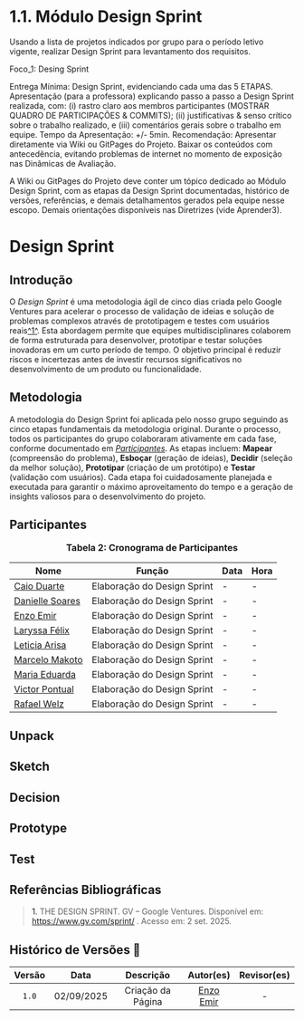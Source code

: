 # 1.1. Módulo Design Sprint

Usando a lista de projetos indicados por grupo para o período letivo vigente, realizar Design Sprint para levantamento dos requisitos.

Foco_1: Desing Sprint

Entrega Mínima: Design Sprint, evidenciando cada uma das 5 ETAPAS.
Apresentação (para a professora) explicando passo a passo a Design Sprint realizada, com: (i) rastro claro aos membros participantes (MOSTRAR QUADRO DE PARTICIPAÇÕES & COMMITS); (ii) justificativas & senso crítico sobre o trabalho realizado, e (iii) comentários gerais sobre o trabalho em equipe. Tempo da Apresentação: +/- 5min. Recomendação: Apresentar diretamente via Wiki ou GitPages do Projeto. Baixar os conteúdos com antecedência, evitando problemas de internet no momento de exposição nas Dinâmicas de Avaliação.

A Wiki ou GitPages do Projeto deve conter um tópico dedicado ao Módulo Design Sprint, com as etapas da Design Sprint documentadas, histórico de versões, referências, e demais detalhamentos gerados pela equipe nesse escopo.
Demais orientações disponíveis nas Diretrizes (vide Aprender3).




# Design Sprint

## Introdução

O *Design Sprint* é uma metodologia ágil de cinco dias criada pelo Google Ventures para acelerar o processo de validação de ideias e solução de problemas complexos através de prototipagem e testes com usuários reais<a id="anchor_1" href="#REF1">^1^</a>. Esta abordagem permite que equipes multidisciplinares colaborem de forma estruturada para desenvolver, prototipar e testar soluções inovadoras em um curto período de tempo. O objetivo principal é reduzir riscos e incertezas antes de investir recursos significativos no desenvolvimento de um produto ou funcionalidade.

## Metodologia

A metodologia do Design Sprint foi aplicada pelo nosso grupo seguindo as cinco etapas fundamentais da metodologia original. Durante o processo, todos os participantes do grupo colaboraram ativamente em cada fase, conforme documentado em [*Participantes*](#participantes). As etapas incluem: **Mapear** (compreensão do problema), **Esboçar** (geração de ideias), **Decidir** (seleção da melhor solução), **Prototipar** (criação de um protótipo) e **Testar** (validação com usuários). Cada etapa foi cuidadosamente planejada e executada para garantir o máximo aproveitamento do tempo e a geração de insights valiosos para o desenvolvimento do projeto.

## Participantes

<p style="text-align: center; font-size: 12pt;"><strong>Tabela 2: Cronograma de Participantes</strong></p>

<div align="center">
<table>
  <thead>
    <tr>
      <th>Nome</th>
      <th>Função</th>
      <th>Data</th>
      <th>Hora</th>
    </tr>
  </thead>
  <tbody>
    <tr>
      <td><a href="https://github.com/caioduart3">Caio Duarte</a></td>
      <td>Elaboração do Design Sprint</td>
      <td>-</td>
      <td>-</td>
    </tr>
    <tr>
      <td><a href="https://github.com/danielle-soaress">Danielle Soares</a></td>
      <td>Elaboração do Design Sprint</td>
      <td>-</td>
      <td>-</td>
    </tr>
    <tr>
      <td><a href="https://github.com/EnzoEmir">Enzo Emir</a></td>
      <td>Elaboração do Design Sprint</td>
      <td>-</td>
      <td>-</td>
    </tr>
    <tr>
      <td><a href="https://github.com/felixlaryssa">Laryssa Félix</a></td>
      <td>Elaboração do Design Sprint</td>
      <td>-</td>
      <td>-</td>
    </tr>
    <tr>
      <td><a href="https://github.com/Leticia-Arisa-K-Higa">Leticia Arisa</a></td>
      <td>Elaboração do Design Sprint</td>
      <td>-</td>
      <td>-</td>
    </tr>
    <tr>
      <td><a href="https://github.com/MM4k">Marcelo Makoto</a></td>
      <td>Elaboração do Design Sprint</td>
      <td>-</td>
      <td>-</td>
    </tr>
    <tr>
      <td><a href="https://github.com/dudaa28">Maria Eduarda</a></td>
      <td>Elaboração do Design Sprint</td>
      <td>-</td>
      <td>-</td>
    </tr>
    <tr>
      <td><a href="https://github.com/VictorPontual">Victor Pontual</a></td>
      <td>Elaboração do Design Sprint</td>
      <td>-</td>
      <td>-</td>
    </tr>
    <tr>
      <td><a href="https://github.com/RafaelSchadt">Rafael Welz</a></td>
      <td>Elaboração do Design Sprint</td>
      <td>-</td>
      <td>-</td>
    </tr>
  </tbody>
</table>
</div>

## Unpack


## Sketch


## Decision


## Prototype


## Test




## Referências Bibliográficas

> <a id="REF1">1.</a> THE DESIGN SPRINT. GV – Google Ventures. Disponível em: https://www.gv.com/sprint/
. Acesso em: 2 set. 2025.

## Histórico de Versões 📅

| Versão | Data | Descrição | Autor(es) | Revisor(es) |
| :-: | :-: | :-: | :-: | :-: |
| `1.0` | 02/09/2025 | Criação da Página | [Enzo Emir](https://github.com/EnzoEmir) | - |


